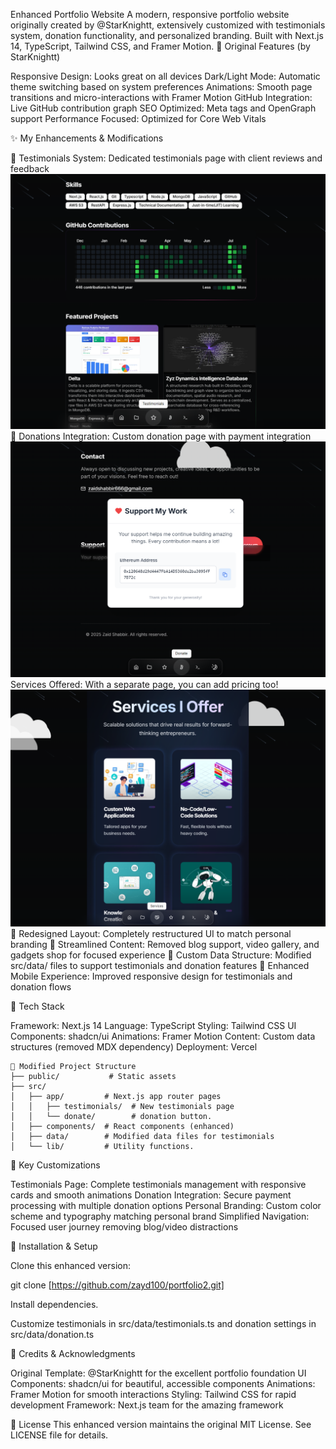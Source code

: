 Enhanced Portfolio Website
A modern, responsive portfolio website originally created by @StarKnightt, extensively customized with testimonials system, donation functionality, and personalized branding. Built with Next.js 14, TypeScript, Tailwind CSS, and Framer Motion.
🌟 Original Features (by StarKnightt)

Responsive Design: Looks great on all devices
Dark/Light Mode: Automatic theme switching based on system preferences
Animations: Smooth page transitions and micro-interactions with Framer Motion
GitHub Integration: Live GitHub contribution graph
SEO Optimized: Meta tags and OpenGraph support
Performance Focused: Optimized for Core Web Vitals

✨ My Enhancements & Modifications

📝 Testimonials System: Dedicated testimonials page with client reviews and feedback
![Testimonial page](./testimonial.png)
💖 Donations Integration: Custom donation page with payment integration
![Donate Functioniality](./donate.png)
Services Offered: With a separate page, you can add pricing too!
![Services Offered](./services.png)
🎨 Redesigned Layout: Completely restructured UI to match personal branding
🧹 Streamlined Content: Removed blog support, video gallery, and gadgets shop for focused experience
🔧 Custom Data Structure: Modified src/data/ files to support testimonials and donation features
📱 Enhanced Mobile Experience: Improved responsive design for testimonials and donation flows

🚀 Tech Stack

Framework: Next.js 14
Language: TypeScript
Styling: Tailwind CSS
UI Components: shadcn/ui
Animations: Framer Motion
Content: Custom data structures (removed MDX dependency)
Deployment: Vercel
```
📁 Modified Project Structure
├── public/           # Static assets
├── src/
│   ├── app/         # Next.js app router pages
│   │   ├── testimonials/  # New testimonials page
│   │   └── donate/        # donation button.
│   ├── components/  # React components (enhanced)
│   ├── data/        # Modified data files for testimonials
│   └── lib/         # Utility functions.
```
🎨 Key Customizations

Testimonials Page: Complete testimonials management with responsive cards and smooth animations
Donation Integration: Secure payment processing with multiple donation options
Personal Branding: Custom color scheme and typography matching personal brand
Simplified Navigation: Focused user journey removing blog/video distractions

🔧 Installation & Setup

Clone this enhanced version:

git clone [https://github.com/zayd100/portfolio2.git]

Install dependencies.



Customize testimonials in src/data/testimonials.ts and donation settings in src/data/donation.ts

🙏 Credits & Acknowledgments

Original Template: @StarKnightt for the excellent portfolio foundation
UI Components: shadcn/ui for beautiful, accessible components
Animations: Framer Motion for smooth interactions
Styling: Tailwind CSS for rapid development
Framework: Next.js team for the amazing framework

📄 License
This enhanced version maintains the original MIT License. See LICENSE file for details.